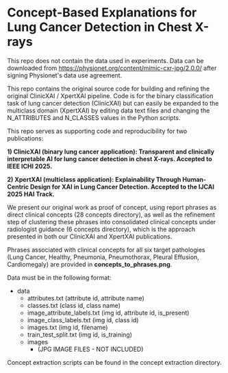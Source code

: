 # Concept-Based Explanations for Lung Cancer Detection in Chest X-rays

This repo does not contain the data used in experiments. Data can be downloaded from https://physionet.org/content/mimic-cxr-jpg/2.0.0/ after signing Physionet's data use agreement.

This repo contains the original source code for building and refining the original ClinicXAI / XpertXAI pipeline. Code is for the binary classification task of lung cancer detection (ClinicXAI) but can easily be expanded to the multiclass domain (XpertXAI) by editing data text files and changing the N_ATTRIBUTES and N_CLASSES values in the Python scripts.

This repo serves as supporting code and reproducibility for two publications:

**1) ClinicXAI (binary lung cancer application): Transparent and clinically interpretable AI for lung cancer detection in chest X-rays. Accepted to IEEE ICHI 2025.**

**2) XpertXAI (multiclass application): Explainability Through Human-Centric Design for XAI in Lung Cancer Detection. Accepted to the IJCAI 2025 HAI Track.**

We present our original work as proof of concept, using report phrases as direct clinical concepts (28 concepts directory), as well as the refinement step of clustering these phrases into consolidated clinical concepts under radiologist guidance (6 concepts directory), which is the approach presented in both our ClinicXAI and XpertXAI publications.

Phrases associated with clinical concepts for all six target pathologies (Lung Cancer, Healthy, Pneumonia, Pneumothorax, Pleural Effusion, Cardiomegaly) are provided in **concepts_to_phrases.png**.

Data must be in the following format:

- data
    - attributes.txt (attribute id, attribute name)
    - classes.txt (class id, class name)
    - image_attribute_labels.txt (img id, attribute id, is_present)
    - image_class_labels.txt (img id, class id)
    - images.txt (img id, filename)
    - train_test_split.txt (img id, is_training)
    - images
        - (JPG IMAGE FILES - NOT INCLUDED)

Concept extraction scripts can be found in the concept extraction directory.
